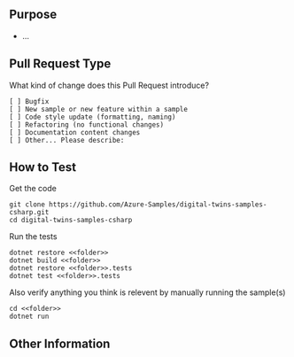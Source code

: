 ## Purpose
<!-- Describe the intention of the changes being proposed. What problem does it solve or functionality does it add? -->
* ...

## Pull Request Type
What kind of change does this Pull Request introduce?

<!-- Please check the one that applies to this PR using "x". -->
```
[ ] Bugfix
[ ] New sample or new feature within a sample
[ ] Code style update (formatting, naming)
[ ] Refactoring (no functional changes)
[ ] Documentation content changes
[ ] Other... Please describe:
```

## How to Test
Get the code
```
git clone https://github.com/Azure-Samples/digital-twins-samples-csharp.git
cd digital-twins-samples-csharp
```

Run the tests
```
dotnet restore <<folder>>
dotnet build <<folder>>
dotnet restore <<folder>>.tests
dotnet test <<folder>>.tests
```

Also verify anything you think is relevent by manually running the sample(s)
```
cd <<folder>>
dotnet run
```

## Other Information
<!-- Add any other helpful information that may be needed here. -->